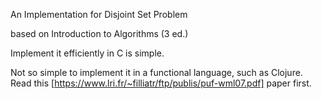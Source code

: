 An Implementation for Disjoint Set Problem

based on Introduction to Algorithms (3 ed.)

Implement it efficiently in C is simple.

Not so simple to implement it in a functional language, such as Clojure. Read this [https://www.lri.fr/~filliatr/ftp/publis/puf-wml07.pdf] paper first.
